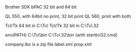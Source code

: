 Brother SDK bPAC 32 bit and 64 bit

QL 550, with 64bit no print, 32 bit print
QL 560, print with both

Tcl/Tk 64 bit in C:\Tcl
Tcl/Tk 32 bit in C:\Tcl.32 

env(PATH)
C:\Tcl\bin
C:\Tcl.32\bin (with starttcl32.cmd)

company.lbx is a zip file
label.xml
prop.xml
